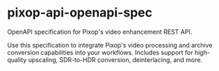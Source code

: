 # pixop-api-openapi-spec
OpenAPI specification for Pixop's video enhancement REST API.

Use this specification to integrate Pixop's video processing and archive conversion capabilities into your workflows. Includes support for high-quality upscaling, SDR-to-HDR conversion, deinterlacing, and more.
